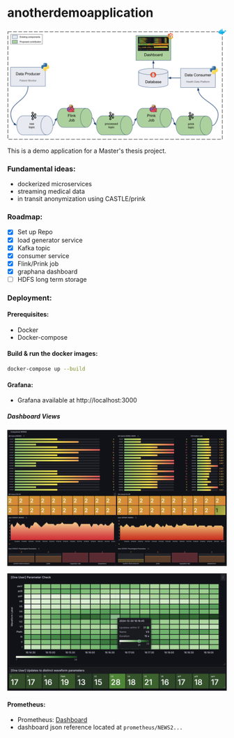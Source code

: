 # anotherdemoapplication

![](else/architecture_prink.png)

This is a demo application for a Master's thesis project.
### Fundamental ideas:
- dockerized microservices
- streaming medical data
- in transit anonymization using CASTLE/prink

### Roadmap:
- [x] Set up Repo
- [x] load generator service
- [x] Kafka topic
- [x] consumer service
- [x] Flink/Prink job
- [x] graphana dashboard
- [ ] HDFS long term storage

### Deployment:

#### Prerequisites:
- Docker
- Docker-compose

#### Build & run the docker images:
```bash
docker-compose up --build
```

#### Grafana:
- Grafana available at http://localhost:3000

##### Dashboard Views
![](else/news2_dashboard_comp_2.png)

![](else/parameter_check.png)

#### Prometheus:
- Prometheus: [Dashboard](http://localhost:9090/graph?g0.expr=kafka_consumer_messages_total&g0.tab=0&g0.display_mode=lines&g0.show_exemplars=0&g0.range_input=1h)
- dashboard json reference located at ```prometheus/NEWS2...```

